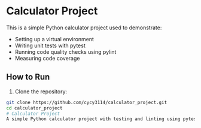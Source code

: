 # Calculator Project

This is a simple Python calculator project used to demonstrate:

- Setting up a virtual environment
- Writing unit tests with pytest
- Running code quality checks using pylint
- Measuring code coverage

## How to Run

1. Clone the repository:

```bash
git clone https://github.com/cycy3114/calculator_project.git
cd calculator_project
# Calculator Project
A simple Python calculator project with testing and linting using pytest.
